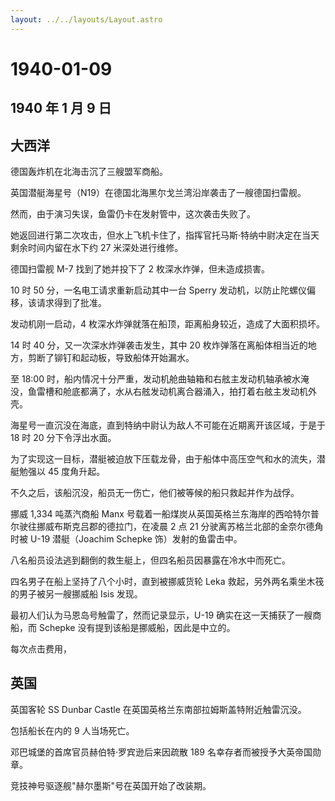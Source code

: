 ```yaml
---
layout: ../../layouts/Layout.astro
---
```


# 1940-01-09

## 1940 年 1 月 9 日

## 大西洋

德国轰炸机在北海击沉了三艘盟军商船。

英国潜艇海星号（N19）在德国北海黑尔戈兰湾沿岸袭击了一艘德国扫雷舰。

然而，由于演习失误，鱼雷仍卡在发射管中，这次袭击失败了。

她返回进行第二次攻击，但水上飞机卡住了，指挥官托马斯·特纳中尉决定在当天剩余时间内留在水下约
27 米深处进行维修。

德国扫雷舰 M-7 找到了她并投下了 2 枚深水炸弹，但未造成损害。

10 时 50 分，一名电工请求重新启动其中一台 Sperry
发动机，以防止陀螺仪偏移，该请求得到了批准。

发动机刚一启动，4 枚深水炸弹就落在船顶，距离船身较近，造成了大面积损坏。

14 时 40 分，又一次深水炸弹袭击发生，其中 20
枚炸弹落在离船体相当近的地方，剪断了铆钉和起动板，导致船体开始漏水。

至 18:00
时，船内情况十分严重，发动机舱曲轴箱和右舷主发动机轴承被水淹没，鱼雷槽和舱底都满了，水从右舷发动机离合器涌入，拍打着右舷主发动机外壳。

海星号一直沉没在海底，直到特纳中尉认为敌人不可能在近期离开该区域，于是于
18 时 20 分下令浮出水面。

为了实现这一目标，潜艇被迫放下压载龙骨，由于船体中高压空气和水的流失，潜艇勉强以
45 度角升起。

不久之后，该船沉没，船员无一伤亡，他们被等候的船只救起并作为战俘。

挪威 1,334 吨蒸汽商船 Manx
号载着一船煤炭从英国英格兰东海岸的西哈特尔普尔驶往挪威布斯克吕郡的德拉门，在凌晨
2 点 21 分驶离苏格兰北部的金奈尔德角时被 U-19 潜艇（Joachim Schepke
饰）发射的鱼雷击中。

八名船员设法逃到翻倒的救生艇上，但四名船员因暴露在冷水中而死亡。

四名男子在船上坚持了八个小时，直到被挪威货轮 Leka
救起，另外两名乘坐木筏的男子被另一艘挪威船 Isis 发现。

最初人们认为马恩岛号触雷了，然而记录显示，U-19
确实在这一天捕获了一艘商船，而 Schepke
没有提到该船是挪威船，因此是中立的。

每次点击费用，

## 英国

英国客轮 SS Dunbar Castle 在英国英格兰东南部拉姆斯盖特附近触雷沉没。

包括船长在内的 9 人当场死亡。

邓巴城堡的首席官员赫伯特·罗宾逊后来因疏散 189
名幸存者而被授予大英帝国勋章。

竞技神号驱逐舰"赫尔墨斯"号在英国开始了改装期。